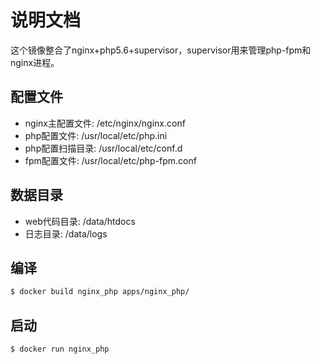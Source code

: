 # 说明文档

这个镜像整合了nginx+php5.6+supervisor，supervisor用来管理php-fpm和nginx进程。

## 配置文件

- nginx主配置文件: /etc/nginx/nginx.conf
- php配置文件: /usr/local/etc/php.ini
- php配置扫描目录: /usr/local/etc/conf.d
- fpm配置文件: /usr/local/etc/php-fpm.conf 

## 数据目录

- web代码目录: /data/htdocs
- 日志目录: /data/logs

## 编译

```bash
$ docker build nginx_php apps/nginx_php/
```

## 启动

```bash
$ docker run nginx_php
```